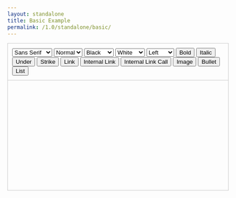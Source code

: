 ```yaml
---
layout: standalone
title: Basic Example
permalink: /1.0/standalone/basic/
---
```

<!-- head -->
<link rel="stylesheet" href="//cdn.quilljs.com/1.3.6/quill.core.css">
<style>
  body {
    padding: 25px;
  }
  #toolbar-container {
    border-top: 1px solid #ccc;
    border-left: 1px solid #ccc;
    border-right: 1px solid #ccc;
    padding: 10px;
  }
  #editor-container {
    border: 1px solid #ccc;
    height: 250px;
  }
</style>
<!-- head -->
<div id="toolbar-container">
  <select class="ql-font" title="Font">
    <option selected>Sans Serif</option>
    <option value="serif">Serif</option>
    <option value="monospace">Monospace</option>
  </select>
  <select class="ql-size" title="Size">
    <option value="small">Small</option>
    <option selected>Normal</option>
    <option value="large">Large</option>
    <option value="huge">Huge</option>
  </select>
  <select class="ql-color" title="Text Color">
    <option value="white">White</option>
    <option selected>Black</option>
    <option value="red">Red</option>
    <option value="orange">Orange</option>
    <option value="yellow">Yellow</option>
    <option value="green">Green</option>
    <option value="blue">Blue</option>
    <option value="purple">Purple</option>
  </select>
  <select class="ql-background" title="Background Color">
    <option selected>White</option>
    <option value="black">Black</option>
    <option value="red">Red</option>
    <option value="orange">Orange</option>
    <option value="yellow">Yellow</option>
    <option value="green">Green</option>
    <option value="blue">Blue</option>
    <option value="purple">Purple</option>
  </select>
  <select class="ql-align" title="Text Alignment">
    <option selected>Left</option>
    <option value="center">Center</option>
    <option value="right">Right</option>
    <option value="justify">Justify</option>
  </select>
  <button class="ql-bold" title='Bold'>Bold</button>
  <button class="ql-italic" title='Italic'>Italic</button>
  <button class="ql-underline" title='Underline'>Under</button>
  <button class="ql-strike" title='Strikethrough'>Strike</button>
  <button class="ql-link" title='Link'>Link</button>
  <button class="ql-hyperlink" title='Internal Link'>Internal Link</button>
  <button class="ql-hyperlinkcall" title='Internal Link Call'>Internal Link Call</button>
  <button class="ql-image" title='Image'>Image</button>
  <button class="ql-list" title='Bullet' value="bullet">Bullet</button>
  <button class="ql-list" title='List' value="ordered">List</button>
</div>
<div id="editor-container"></div>
<!-- script -->
<script src="//cdn.quilljs.com/1.3.6/quill.min.js"></script>
<script>
  var quill = new Quill('#editor-container', {
    debug: 'info',
    modules: {
      toolbar: '#toolbar-container'
    }
  });
</script>
<!-- script -->
